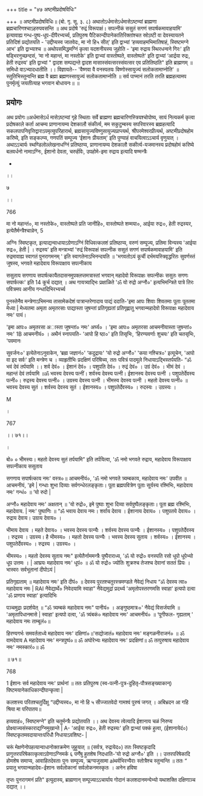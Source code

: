 +++
title = "४७ अष्टमीप्रदोषविधिः"

+++
॥ अष्टमीप्रदोषविधिः॥ (बो. गृ. सू. ३. ८) अथातोऽर्धमासेऽर्धमासेऽष्टम्यां ब्राह्मणा ब्रह्मचारिणश्चाऽहरुपवसन्ति ॥ अथ प्रदोषे 'रुद्रं विरूपाक्षं। सपत्नीकं ससुतं सगणं सपार्षकमावाहयामि' इत्यावाह्य गन्ध-पुष्प-धूप-दीपैरभ्यर्च्य, प्रतिपुरुष पैटिकान्दीपानेकातिरिक्तांश्चत स्रोऽष्टी वा देवस्यायतने प्रतिदिशं प्रद्योतयति - 'उद्दीप्यस्व जातवेदः, मा नो हि५ सीत्' इति द्वाभ्यां ‘हव्यवाहमभिमातिषाहं, स्विष्टमग्ने आभ' इति द्वाभ्याश्च ॥ अथोपसमिद्धमग्निं कृत्वा यदशनीयस्य जुहोति - 'इमा रुद्राय स्थिरधन्वने गिरः' इति षड्भिरनुच्छन्दसं, ‘मा नो महान्तं, मा नस्तोके' इति द्वाभ्यां वास्तोष्पते, वास्तोष्पते' इति द्वाभ्यां ‘आर्द्रया रुद्रः, हेती रुद्रस्य' इति द्वाभ्यां " द्वादश सम्पद्यन्ते द्वादश मासास्संवत्सरस्संवत्सर एव प्रतितिष्ठति" इति ब्राह्मणम् ॥ समिधो वाऽभ्यादधातीति ।। विज्ञायते-- 'वैष्णवा वै वनस्पतयः विष्णोस्सायुज्यं सलोकतामाप्नोति' ॥ स्तुतिभिस्तुन्वन्ति ब्रह्म वै ब्रह्मा ब्रह्मणस्सायुज्यं सलोकतामाप्नोति ॥ सर्व पाप्मानं तरति तरति ब्रह्महत्यामप पुनर्मृत्युं जयतीत्याह भगवान बोधायनः॥ ॥
## प्रयोगः
अथ प्रयोगः॥अर्धमासेऽर्ध मासेऽष्टम्यां गृहे स्थिताः सर्वे ब्राह्मणा ब्रह्मचारिणस्त्रियश्चोपोष्य, सायं नित्यकर्म कृत्वा प्रदोषकाले कर्ता आचम्य प्राणानायम्य देशकालौ संकीर्त्य, मम सकुटुम्बस्य सपरिवारस्य ब्रह्महत्यादि सकलपापनिवृत्तिद्वाराऽपमृत्युपरिहारार्थ, ब्रह्मसायुज्यविष्णुसायुज्यप्राप्त्यर्थ, श्रीपरमेश्वरप्रीत्यर्थ, अष्टमीप्रदोषहोम करिष्ये, इति सङ्कल्प्य, गणपतिं सम्पूज्य ‘ईशानः प्रीयताम्' इति पुण्याहं वाचयित्वाऽऽचार्य वृणुयात् । अथाऽऽचार्यः स्थण्डिलोल्लेखनाधग्निं प्रतिष्ठाप्य, प्राणानायम्य देशकालौ सकीर्त्य-यजमानस्य प्रदोषहोमं करिष्ये बलवर्धनो नामाऽग्निः, ईशानो देवता, चरुर्हविः, उपहोमे-इमा रुद्राय इत्यादि षण्मन्त्रैः

-

।।

७

।।

766

मा नो महान्तं०, मा नस्तोके०, वास्तोष्पते प्रति जानीहि०, वास्तोष्पते शम्मया०, आईया रुद्रः०, हेती रुद्रस्यर, इत्येतैर्मन्त्रैश्चान्नेन, 5

अग्निः स्विष्टकृत, इत्याद्यन्वाधायाऽग्रेणाऽग्निं विधिवत्कलशं प्रतिष्ठाप्य, वरुणं सम्पूज्य, प्रतिमा विन्यस्य 'आईया रुद्रः०, हेती | । रुद्रस्य' इति मन्त्राभ्यां 'रुद्रं विरूपाक्षं सपत्नीक ससुतं सगणं सपार्षकमावाहयामि' इति रुद्रमावाह्य स्वागतं पुनरागमनम् ' इति स्वागतेनाऽभिनन्दयति ॥ 'भगवतोऽयं कूर्ची दर्भमयस्त्रिवृद्धरितः सुवर्णस्तं जुषस्व, भगवते महादेवाय विरूपाक्षाय सपत्नीकाय

ससुताय सगणाय सपार्षत्कायैतदासनमुपक्लप्तमत्रास्तां भगवान् महादेवो विरूपाक्षः सपत्नीकः ससुतः सगणः सपार्फत्कः' इति 14 कूर्च दद्यात् । अथ गायत्र्याद्भिः प्रक्षाळिते 'ॐ यो रुद्रो अग्नौ०' इत्यभिमन्त्रिते पात्रे तिरः पवित्रमप आनीय गन्धादिभिरभ्यर्च्य

पुनस्तेनैव मन्त्रेणाऽभिमन्व्य तासामेकदेशं पात्रान्तरेणादाय पाद्यं ददाति-'इमा आपः शिवाः शिवतमाः पूताः पूततमा मेध्या | मेध्यतमा अमृता अमृतरसाः पाद्यास्ता जुषन्तां प्रतिगृह्यतां प्रतिगृह्णातु भगवान्महादेवो विरूपाक्षः महादेवाय नमः' पायं।

'इमा आपः० अमृतरसा अास्ता जुषन्तां० नमः' अर्घ्य० । 'इमा आपः० अमृतरसा आचमनीयास्ता जुषन्तां० नमः' 1B आचमनीयं० । अथैनं स्नापयति- 'आपो हि ष्ठा०' इति तिसृभिः, ‘हिरण्यवर्णाः शुचयः' इति चतसृभिः, 'पवमानः

सुवर्जनः०' इत्येतेनाऽनुवाकेन, ‘ब्रह्म जज्ञानं०' ‘कदुद्रायः' 'यो रुद्रो अग्नौ०' 'कया नश्चित्र०' इत्यूचेन, 'आपो वा इद सर्वः' इति मन्त्रेण च । व्याहृतीभिः प्रदक्षिणं परिषिच्य, ततः पवित्रं पादमूले निधायाऽद्भिस्तर्पयति- “ॐ भवं देवं तर्पयामि ।। शर्व देवं० । ईशानं देवं० । पशुपति देवं० । रुद्रं देवं० । उग्रं देवं० । भीमं देवं । महान्तं देवं तर्पयामि ॥ॐ भवस्य देवस्य पत्नीं। शर्वस्य देवस्य पत्नी। ईशानस्य देवस्य पत्नी । पशुपतेर्देवस्य पत्नी०। रुद्रस्य देवस्य पत्नी० । उग्रस्य देवस्य पत्नी । भीमस्य देवस्य पत्नी । महतो देवस्य पत्नी० ॥ भवस्य देवस्य सुतं । शर्वस्य देवस्य सुतं । ईशानस्य० । पशुपतेर्देवस्य० । रुदस्यः । उग्रस्यः ।

M

।

767

।। ७१।।

।

बो० ० भीमस्यः। महतो देवस्य सुतं तर्पयामि” इति तर्पयित्वा, 'ॐ नमो भगवते रुद्राय, महादेवाय विरूपाक्षाय सपत्नीकाय ससुताय

सगणाय सपार्षत्काय नमः' वस्त्र०॥ आचमनीयं०, 'ॐ नमो भगवते त्र्यम्बकाय, महादेवाय नमः' उपवीत ॥ आचमनीयं, 'इमे | गन्धाः शुभा दिव्याः सर्वगन्धेरलङ्कृताः। पूता ब्रह्मपवित्रेण पूताः सूर्यस्य रश्मिभिः, महादेवाय नमः' गन्धं० ॥ ‘यो रुदो |

अग्नौ० महादेवाय नमः' अक्षतान् ॥ 'यो रुद्रो०, इमे पुष्पाः शुभा दिव्या सर्वपुष्पैलङ्कृताः। पूता ब्रह्म रश्मिभिः, महादेवाय. | नमः' पुष्पाणिः ॥ “ॐ भवाय देवाय नमः। शर्वाय देवाय । ईशानाय देवाय० । पशुपतये देवाय० । रुद्राय देवाय। उग्राय देवाय० ।

भीमाय देवाय । महते देवाय० । भवस्य देवस्य पत्न्यैः । शर्वस्य देवस्य पत्न्यैः । ईशानस्य० । पशुपतेर्देवस्य । रुद्रस्य । उग्रस्य। है भीमस्य० । महतो देवस्य पत्न्यैः । भवस्य देवस्य सुताय । शर्वस्य० । ईशानस्य । पशुपतेर्देवस्य० । रुद्रस्य । उग्रस्य० ।

भीमस्य० । महतो देवस्य सुताय नमः" इत्येतैर्नाममन्त्रैः पुष्पैराराध्य, 'ॐ यो रुद्रो० वनस्पति रसो धूपो धूपेभ्यो धूप उत्तमः । | आघ्रयः महादेवाय नमः' धूपं० ॥ ॐ यो रुद्रो० ज्योतिः शुक्रश्च तेजश्च देवानां सततं प्रियः । भास्वरः सर्वभूतानां दीपोऽयं |

प्रतिगृह्यताम् ॥ महादेवाय नमः' इति दीपं० ॥ देवस्य पुरतश्चतुरस्त्रमण्डले नैवेद्यं निधाय “ॐ देवस्य त्वा० महादेवाय नमः | RAI नैवेद्यार्थे० निवेदयामि स्वाहा” नैवेद्यमुद्रां प्रदर्थ्य 'अमृतोपस्तरणमसि स्वाहा' इत्यपो दत्वा 'ॐ प्राणाय स्वाहा' इत्यादिभिः

पञ्चमुद्राः प्रदर्शयेत् ॥ “ॐ त्र्यम्बकं महादेवाय नमः" पानीयं० । अङ्गुष्ठमात्रः०' नैवेद्यं विसर्जयामि ॥ 'अमृतापिधानमासे | स्वाहा' इत्यपो दत्वा, 'ॐ त्र्यंबकं० महादेवाय नमः' आचमनीयं० ॥ ‘पूगीफल- गृह्यताम् ' महादेवाय नमः ताम्बूलं०॥

हिरण्यगर्भः समवर्तताध्ये महादेवाय नमः' दक्षिणां०॥'सद्योजातं० महादेवाय नमः' मङ्गळनीराजनं० ॥ ॐ वामदेवाय A महादेवाय नमः' मन्त्रपुष्पं०॥ ॐ अघोरेभ्यः महादेवाय नमः' प्रदक्षिणां॥ ॐ तत्पुरुषाय महादेवाय नमः' नमस्कारं०॥ ॐ

॥ ७१॥

768

1 ईशानः सर्व महादेवाय नमः' प्रार्थनां ॥ ततः प्रतिपुरुष (स्व-पत्नी-पुत्र-दुहितृ-पौत्रसङ्ख्याकान्) पिष्टमयानेकाधिकान्दीपान्कृत्वा |

कलशस्य परितश्चतुर्दिक्षु “उद्दीप्यस्व०, मा नो हि ५ सीज्जातवेदो गामश्वं पुरुषं जगत् । अबिभ्रदन आ गहि श्रिया मा परिपातय॥

हव्यवाहं०, स्विष्टमग्ने” इति चतुर्मन्त्रैः प्रद्योतयति ।। अथ देवस्य त्वेत्यादि ईशानाय चळं निरुप्य प्रोक्ष्याज्यसंस्काराद्यग्निमुखान्ते | A- 'आईया रुद्रः०, हेती रुद्रस्यः' इति द्वाभ्यां पक्कं हुत्वा, (ईशानायेदं०) स्विष्टकृतमवदायान्तःपरिधौ निधायाऽवशिष्ट- |

चरूं मेक्षणेनोपहत्यान्वाधानोक्तक्रमेण जुहुयात् ॥ (सर्वत्र, रुद्रायेद०) ततः स्विष्टकृदादि प्रागुत्तरपरिषेकात्कृत्वाऽग्रेणाऽग्निमर्क ६ पर्णेषु हुतशेष निदधाति-'यो रुद्रो अग्नौ०' इति ।। उत्तरपरिषेकादि होमशेष समाप्य, आवाहितदेवताः पुनः सम्पूज्य, ऋग्यजुसामा alथर्वभिरन्यैराः स्तोत्रैश्च स्तुन्वन्ति ॥ ततः “ प्रयातु भगवान्महादेवः-ईशानः सर्वलोकानां सर्वलोकनमस्कृतः । अनेन हविषा

तृप्तः पुनरागमनं प्रति" इत्युदास्य, ब्राह्मणान् सम्पूज्याऽऽचार्याय गोदानं कलशदानमन्येभ्यो यथाशक्ति दक्षिणाञ्च दद्यात् ।।